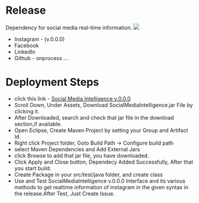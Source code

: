 # Release
Dependency for social media real-time information.
[![](https://jitpack.io/v/dev-kumaresan/SMI-dependency.svg)](https://jitpack.io/#dev-kumaresan/SMI-dependency)


* Instagram - (v.0.0.0)
* Facebook 
* LinkedIn 
* Github - onprocess ...

  
# Deployment Steps
* click this link - <a href="https://github.com/dev-kumaresan/SMI/releases/tag/v.0.0.0">Social Media Intelligence v.0.0.0</a> 
* Scroll Down, Under Assets, Download SocialMediaIntelligence.jar File by clicking it.
* After Downloaded, search and check that jar file in the download section,if available.
* Open Eclipse, Create Maven Project by setting your Group and Artifact Id.
* Right click Project folder, Goto Build Path -> Configure build path
* select Maven Dependencies and Add External Jars
* click Browse to add that jar file, you have downloaded.
* Click Apply and Close button,
  Dependecy Added Successfully, After that you start build.
* Create Package in your src/test/java folder, and create class
* Use and Test SocialMediaIntelligence v.0.0.0 Interface and its various methods to get realtime information of instagram in the given syntax in the release.After Test, Just Create Issue.

